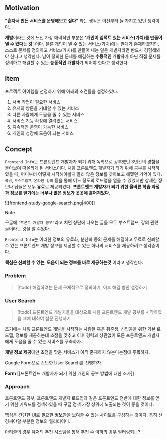 ## Motivation
**"혼자서 만든 서비스를 운영해보고 싶다"** 라는 생각은 이전부터 늘 가지고 있던 생각이다.

**개발**이라는 것에 느낀 가장 매력적인 부분은 **'개인이 임팩트 있는 서비스(가치)를 만들어 낼 수 있다는 것'** 이다. 물론 개인이 낼 수 있는 서비스(가치)에는 한계가 존재하겠지만, 스스로 문제를 정의하고 서비스(가치)를 만들어 내는 일은 개발자라면 반드시 경험해봐야 한다고 생각한다. 남이 정의한 문제를 해결하는 **수동적인 개발자**가 아닌 직접 문제를 정의하고 해결할 수 있는 **능동적인 개발자**가 되어야 한다고 생각한다. 

## Item
프로젝트 아이템을 선정하기 위해 아래의 조건들을 설정하였다.

1. 서버 작업이 필요한 서비스
2. 유저의 방문을 기대할 수 있는 서비스
3. 다른 사람에게 도움을 줄 수 있는 서비스
4. 서비스 기능 확장에 열려있는 서비스
5. 지속적인 운영이 가능한 서비스
6. 개인의 성장에 도움이 되는 서비스

## Concept
`Frontend Info`는 프론트엔드 개발자가 되기 위해 독학으로 공부했던 3년간의 경험을 돌아보며 떠올리게 된 서비스이다. 처음 프론트엔드 개발자가 되기 위해 공부를 시작하였을 때, 어디부터 어떻게 시작해야할지 몰라 많은 정보를 찾아보고 헤맸던 기억이 있다. `국비`, `부스트캠프`, `온라인 강의` 등을 통해 어느 정도의 로드맵을 얻을 수 있었지만 상세한 정보나 팁들은 모두 **유료**로 제공되었다. **프론트엔드 개발자가 되기 위한 올바른 학습 과정과 정보를 얻기에는 너무나 많은 정보가 곳곳에 흩어져있다.** 

![[frontend-study-google-search.png|400]]

> [!note]
> 구글에 `"프론트 개발자 공부"`라고 치면 상단에 나오는 글들 모두 부스트캠프, 강의 관련 글이라는 것을 알 수있다.

`Frontend Info`는 이러한 정보의 유료화, 분산화 등의 문제를 해결하고 무료로 신뢰할 수 있는 프론트엔드 개발 정보를 제공할 수 있는 하나의 서비스를 제공하려고 생각중이다.

**핵심은 신뢰할 수 있는, 도움이 되는 정보를 바로 제공하는것** 이라고 생각한다.

### Problem

> [!todo]
> 해결하려는 문제 구체적으로 정의하기, 이후 해결 방안 설정하기

### User Search

> [!todo]
> 프론트엔드 개발자들을 대상으로 처음 프론트엔드 개발 공부를 시작하였을 때에 대하여 설문 진행하기

초기에는 처음 프론트엔드 개발을 시작하는 사람들 혹은 취준생, 신입등을 위한 기본 로드맵, 정보를 제공하는데 초점을 맞추고 이후 경력과 상관없이 모든 프론트엔드 개발자에게 도움을 줄 수 있는 서비스를 구축하자.

**개발 정보 제공**에만 초점을 맞춘 서비스가 아직 존재하지 않는다는점에 주목하자.

Google Form으로 간단한 User Search를 진행하자.

**Form**
[[프론트엔드 개발자가 되기 위한 개인의 공부 방법에 대한 조사]]

### Approach
프론트엔드 공부, 프론트엔드 개발자 로드맵과 같은 프론트엔드 전반에 대한 정보를 얻기 위한 키워드를 검색하였을 때 구글 검색 가장 상위에 노출되는 것이 좋을 것이다.

핵심은 간단한 UI로 필요한 **정보**만을 보여줄 수 있는 사이트를 구성하는 것이다. 
특히 신경써야할 부분은 정보의 퀄리티이다. 

아티클의 경우 유저의 추천 시스템을 통해 추천 수 이하의 경우 필터링되는?
